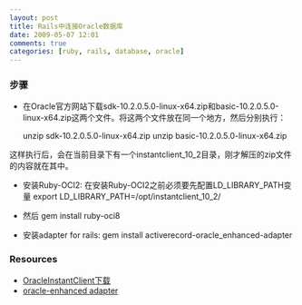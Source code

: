 ```yaml
---
layout: post
title: Rails中连接Oracle数据库
date: 2009-05-07 12:01
comments: true
categories: [ruby, rails, database, oracle]
---
```


### 步骤 
* 在Oracle官方网站下载sdk-10.2.0.5.0-linux-x64.zip和basic-10.2.0.5.0-linux-x64.zip这两个文件。将这两个文件放在同一个地方，然后分别执行：
    
    unzip sdk-10.2.0.5.0-linux-x64.zip
    unzip basic-10.2.0.5.0-linux-x64.zip   
    
这样执行后，会在当前目录下有一个instantclient_10_2目录，刚才解压的zip文件的内容就在其中。  
* 安装Ruby-OCI2:
在安装Ruby-OCI2之前必须要先配置LD_LIBRARY_PATH变量
        export LD_LIBRARY_PATH=/opt/instantclient_10_2/ 
* 然后
        gem install ruby-oci8     
    
* 安装adapter for rails:
        gem install activerecord-oracle_enhanced-adapter   


### Resources
+ [OracleInstantClient下载](http://www.oracle.com/technetwork/database/features/instant-client/index-097480.html)
+ [oracle-enhanced adapter](http://github.com/rsim/oracle-enhanced)
